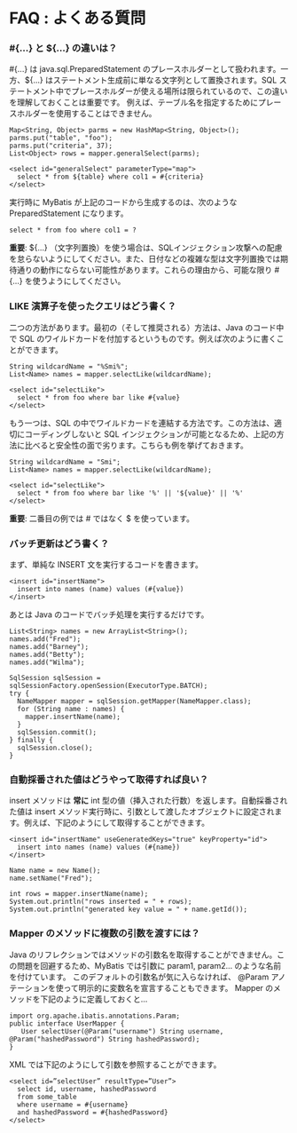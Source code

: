 # FAQ : よくある質問 #

### #{...} と ${...} の違いは？ ###
#{...} は java.sql.PreparedStatement のプレースホルダーとして扱われます。一方、${...} はステートメント生成前に単なる文字列として置換されます。SQL ステートメント中でプレースホルダーが使える場所は限られているので、この違いを理解しておくことは重要です。
例えば、テーブル名を指定するためにプレースホルダーを使用することはできません。
```
Map<String, Object> parms = new HashMap<String, Object>();
parms.put("table", "foo");
parms.put("criteria", 37);
List<Object> rows = mapper.generalSelect(parms);
```
```
<select id="generalSelect" parameterType="map">
  select * from ${table} where col1 = #{criteria}
</select>
```
実行時に MyBatis が上記のコードから生成するのは、次のような PreparedStatement になります。
```
select * from foo where col1 = ?
```
**重要**: ${...} （文字列置換）を使う場合は、SQLインジェクション攻撃への配慮を怠らないようにしてください。また、日付などの複雑な型は文字列置換では期待通りの動作にならない可能性があります。これらの理由から、可能な限り #{...} を使うようにしてください。

### LIKE 演算子を使ったクエリはどう書く？ ###
二つの方法があります。最初の（そして推奨される）方法は、Java のコード中で SQL のワイルドカードを付加するというものです。例えば次のように書くことができます。
```
String wildcardName = "%Smi%";
List<Name> names = mapper.selectLike(wildcardName);
```
```
<select id="selectLike">
  select * from foo where bar like #{value}
</select>
```
もう一つは、SQL の中でワイルドカードを連結する方法です。この方法は、適切にコーディングしないと SQL インジェクションが可能となるため、上記の方法に比べると安全性の面で劣ります。こちらも例を挙げておきます。
```
String wildcardName = "Smi";
List<Name> names = mapper.selectLike(wildcardName);
```
```
<select id="selectLike">
  select * from foo where bar like '%' || '${value}' || '%'
</select>
```
**重要**: 二番目の例では # ではなく $ を使っています。

### バッチ更新はどう書く？ ###
まず、単純な INSERT 文を実行するコードを書きます。
```
<insert id="insertName">
  insert into names (name) values (#{value})
</insert>
```
あとは Java のコードでバッチ処理を実行するだけです。
```
List<String> names = new ArrayList<String>();
names.add("Fred");
names.add("Barney");
names.add("Betty");
names.add("Wilma");

SqlSession sqlSession = sqlSessionFactory.openSession(ExecutorType.BATCH);
try {
  NameMapper mapper = sqlSession.getMapper(NameMapper.class);
  for (String name : names) {
    mapper.insertName(name);
  }
  sqlSession.commit();
} finally {
  sqlSession.close();
}
```

### 自動採番された値はどうやって取得すれば良い？ ###
insert メソッドは **常に** int 型の値（挿入された行数）を返します。自動採番された値は insert メソッド実行時に、引数として渡したオブジェクトに設定されます。例えば、下記のようにして取得することができます。
```
<insert id="insertName" useGeneratedKeys="true" keyProperty="id">
  insert into names (name) values (#{name})
</insert>
```
```
Name name = new Name();
name.setName("Fred");

int rows = mapper.insertName(name);
System.out.println("rows inserted = " + rows);
System.out.println("generated key value = " + name.getId());
```

### Mapper のメソッドに複数の引数を渡すには？ ###
Java のリフレクションではメソッドの引数名を取得することができません。この問題を回避するため、MyBatis では引数に param1, param2... のような名前を付けています。
このデフォルトの引数名が気に入らなければ、 @Param アノテーションを使って明示的に変数名を宣言することもできます。
Mapper のメソッドを下記のように定義しておくと...
```
import org.apache.ibatis.annotations.Param;
public interface UserMapper {
   User selectUser(@Param("username") String username, @Param("hashedPassword") String hashedPassword);
}
```
XML では下記のようにして引数を参照することができます。
```
<select id=”selectUser” resultType=”User”>
  select id, username, hashedPassword
  from some_table
  where username = #{username}
  and hashedPassword = #{hashedPassword}
</select>
```